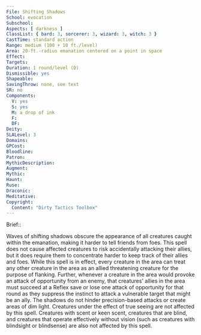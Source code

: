 ```yaml
---
File: Shifting Shadows
School: evocation
Subschool: 
Aspects: [ darkness ]
ClassList: { bard: 3, sorcerer: 3, wizard: 3, witch: 3 }
CastTime: standard action
Range: medium (100 + 10 ft./level)
Area: 20-ft.-radius emanation centered on a point in space
Effect: 
Targets: 
Duration: 1 round/level (D)
Dismissible: yes
Shapeable: 
SavingThrow: none, see text
SR: no
Components:
  V: yes
  S: yes
  M: a drop of ink
  F: 
  DF: 
Deity: 
SLALevel: 3
Domains: 
GPCost: 
Bloodline: 
Patron: 
MythicDescription: 
Augment: 
Mythic: 
Haunt: 
Ruse: 
Draconic: 
Meditative: 
Copyright:
  Content: "Dirty Tactics Toolbox"
---
```

Brief:: 

Waves of shifting shadows obscure the appearance of all creatures caught within the emanation, making it harder to tell friends from foes.  This spell does not cause affected creatures to risk accidentally attacking their allies, but it does require them to concentrate harder to keep track of their allies and foes. While this spell is in effect, every creature in the area can treat any other creature in the area as an allied threatening creature for the purpose of flanking. Further, whenever a creature in the area would provoke an attack of opportunity from an enemy, that creatures' allies in the area must succeed at a Reflex save or lose one attack of opportunity for that round as they suppress the instinct to attack a vulnerable target that might be an ally. The shadows do not hinder precision-based attacks or create areas of dim light.  Creatures under the effect of true seeing are not affected by this spell. Creatures with scent or keen scent, creatures that are blind, and creatures that operate effectively without vision (such as creatures with blindsight or blindsense) are also not affected by this spell.
